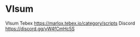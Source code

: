 # VIsum
VIsum
Tebex https://marlox.tebex.io/category/scripts
Discord  https://discord.gg/yW4fCmHc5S
